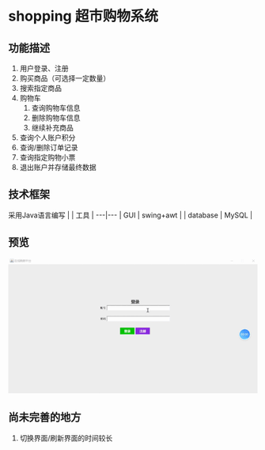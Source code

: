# shopping 超市购物系统

## 功能描述
1. 用户登录、注册
2. 购买商品（可选择一定数量）
3. 搜索指定商品
4. 购物车
    1. 查询购物车信息
    2. 删除购物车信息
    3. 继续补充商品
5. 查询个人账户积分
6. 查询/删除订单记录
7. 查询指定购物小票
8. 退出账户并存储最终数据


## 技术框架
采用Java语言编写
|     | 工具  |
---|---
| GUI | swing+awt |
| database  | MySQL |

## 预览
![超市购物系统](https://github.com/G1-kiyo/shopping/blob/master/preview.gif)

## 尚未完善的地方
1. 切换界面/刷新界面的时间较长

